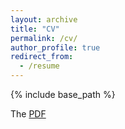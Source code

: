 ```yaml
---
layout: archive
title: "CV"
permalink: /cv/
author_profile: true
redirect_from:
  - /resume
---
```


{% include base_path %}


The [PDF](/files/cv.pdf)

